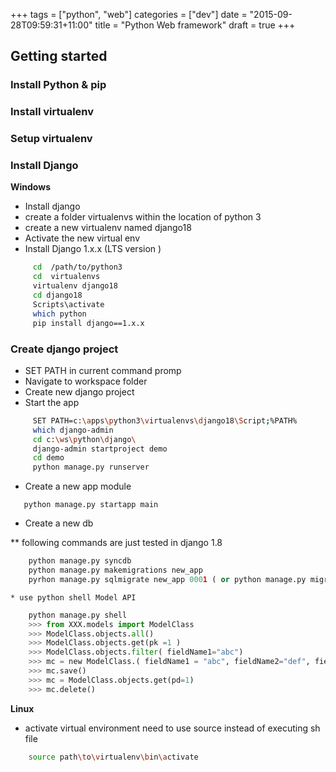 +++
tags = ["python", "web"]
categories = ["dev"]
date = "2015-09-28T09:59:31+11:00"
title = "Python Web framework"
draft = true
+++

## Getting started

### Install Python & pip

### Install virtualenv

### Setup virtualenv

### Install Django

**Windows**

* Install django
 * create a folder virtualenvs within the location of python 3
 * create a new virtualenv named django18
 * Activate the new virtual env
 * Install Django 1.x.x (LTS version ) 

```bash
     cd  /path/to/python3
     cd  virtualenvs
     virtualenv django18
     cd django18
     Scripts\activate
     which python
     pip install django==1.x.x
```

### Create django project 

* SET PATH in current command promp
* Navigate to workspace folder
* Create new django project
* Start the app

```bash
     SET PATH=c:\apps\python3\virtualenvs\django18\Script;%PATH%
     which django-admin
     cd c:\ws\python\django\
     django-admin startproject demo
     cd demo
     python manage.py runserver
```

* Create a new app module

`    python manage.py startapp main     `

* Create a new db 

**  following commands are just tested in django 1.8

```python
    python manage.py syncdb 
    python manage.py makemigrations new_app 
    pyrhon manage.py sqlmigrate new_app 0001 ( or python manage.py migrate new_app 0001 )
```

    * use python shell Model API

```python
    python manage.py shell
    >>> from XXX.models import ModelClass
    >>> ModelClass.objects.all()
    >>> ModelClass.objects.get(pk =1 )
    >>> ModelClass.objects.filter( fieldName1="abc")
    >>> mc = new ModelClass.( fieldName1 = "abc", fieldName2="def", fieldName3 = 3 )
    >>> mc.save()
    >>> mc = ModelClass.objects.get(pd=1)
    >>> mc.delete()    
```



**Linux**

* activate virtual environment need to use source instead of executing sh file
```bash
    source path\to\virtualenv\bin\activate
```
